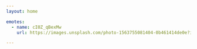 ```yaml
---
layout: home

emotes:
  - name: cI0Z_qBexMw
    url: https://images.unsplash.com/photo-1563755081404-0b461414de0e?ixlib=rb-1.2.1&ixid=eyJhcHBfaWQiOjEyMDd9&auto=format&fit=crop&w=500&q=60

---
```


